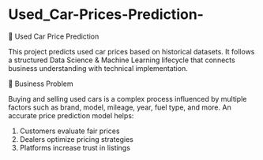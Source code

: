 # Used_Car-Prices-Prediction-
🚗 Used Car Price Prediction

This project predicts used car prices based on historical datasets. It follows a structured Data Science & Machine Learning lifecycle that connects business understanding with technical implementation.

📌 Business Problem

Buying and selling used cars is a complex process influenced by multiple factors such as brand, model, mileage, year, fuel type, and more. An accurate price prediction model helps:
1. Customers evaluate fair prices
2. Dealers optimize pricing strategies
3. Platforms increase trust in listings

